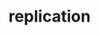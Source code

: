 ---
layout: landing_page
sidebar: qq_cli_command_reference_sidebar
summary: Listing of commands for replication
title: replication

---